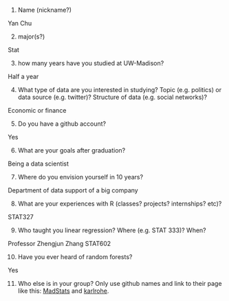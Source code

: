 1) Name (nickname?)

Yan Chu

2) major(s?)

Stat

3) how many years have you studied at UW-Madison?

Half a year

4) What type of data are you interested in studying?  Topic (e.g. politics) or data source (e.g. twitter)? Structure of data (e.g. social networks)? 

Economic or finance

5) Do you have a github account?

Yes

6) What are your goals after graduation?

Being a data scientist

7) Where do you envision yourself in 10 years?

Department of data support of a big company

8) What are your experiences with R (classes? projects? internships? etc)?  

STAT327

9) Who taught you linear regression?  Where (e.g. STAT 333)?  When?

Professor Zhengjun Zhang
STAT602

10)  Have you ever heard of random forests?

Yes

11)  Who else is in your group?  Only use github names and link to their page like this:  [MadStats](https://github.com/MadStats) and [karlrohe](https://github.com/karlrohe).


